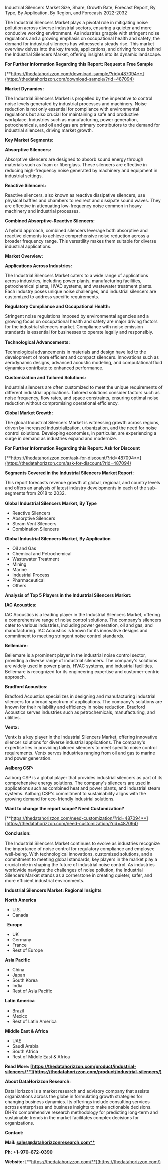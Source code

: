 ﻿Industrial Silencers Market Size, Share, Growth Rate, Forecast Report, By Type, By Application, By Region, and Forecasts 2022-2032

The Industrial Silencers Market plays a pivotal role in mitigating noise pollution across diverse industrial sectors, ensuring a quieter and more conducive working environment. As industries grapple with stringent noise regulations and a growing emphasis on occupational health and safety, the demand for industrial silencers has witnessed a steady rise. This market overview delves into the key trends, applications, and driving forces behind the Industrial Silencers Market, offering insights into its dynamic landscape.

**For Further Information Regarding this Report: Request a Free Sample**

[**https://thedatahorizzon.com/download-sample/?rid=487094**](https://thedatahorizzon.com/download-sample/?rid=487094)

**Market Dynamics:**

The Industrial Silencers Market is propelled by the imperative to control noise levels generated by industrial processes and machinery. Noise reduction is not only essential for compliance with environmental regulations but also crucial for maintaining a safe and productive workplace. Industries such as manufacturing, power generation, petrochemicals, and oil and gas are primary contributors to the demand for industrial silencers, driving market growth.

**Key Market Segments:**

**Absorptive Silencers:**

Absorptive silencers are designed to absorb sound energy through materials such as foam or fiberglass. These silencers are effective in reducing high-frequency noise generated by machinery and equipment in industrial settings.

**Reactive Silencers:**

Reactive silencers, also known as reactive dissipative silencers, use physical baffles and chambers to redirect and dissipate sound waves. They are effective in attenuating low-frequency noise common in heavy machinery and industrial processes.

**Combined Absorptive-Reactive Silencers:**

A hybrid approach, combined silencers leverage both absorptive and reactive elements to achieve comprehensive noise reduction across a broader frequency range. This versatility makes them suitable for diverse industrial applications.

**Market Overview:**

**Applications Across Industries:**

The Industrial Silencers Market caters to a wide range of applications across industries, including power plants, manufacturing facilities, petrochemical plants, HVAC systems, and wastewater treatment plants. Each industry poses unique noise challenges, and industrial silencers are customized to address specific requirements.

**Regulatory Compliance and Occupational Health:**

Stringent noise regulations imposed by environmental agencies and a growing focus on occupational health and safety are major driving factors for the industrial silencers market. Compliance with noise emission standards is essential for businesses to operate legally and responsibly.

**Technological Advancements:**

Technological advancements in materials and design have led to the development of more efficient and compact silencers. Innovations such as aerodynamic designs, advanced acoustic modeling, and computational fluid dynamics contribute to enhanced performance.

**Customization and Tailored Solutions:**

Industrial silencers are often customized to meet the unique requirements of different industrial applications. Tailored solutions consider factors such as noise frequency, flow rates, and space constraints, ensuring optimal noise reduction without compromising operational efficiency.

**Global Market Growth:**

The global Industrial Silencers Market is witnessing growth across regions, driven by increased industrialization, urbanization, and the need for noise control solutions. Developing economies, in particular, are experiencing a surge in demand as industries expand and modernize.

**For Further Information Regarding this Report: Ask for Discount**

[**https://thedatahorizzon.com/ask-for-discount/?rid=487094**](https://thedatahorizzon.com/ask-for-discount/?rid=487094)

**Segments Covered in the Industrial Silencers Market Report:**

This report forecasts revenue growth at global, regional, and country levels and offers an analysis of latest industry developments in each of the sub-segments from 2018 to 2032.

**Global Industrial Silencers Market, By Type**

- Reactive Silencers
- Absorptive Silencers
- Steam Vent Silencers
- Combination Silencers

**Global Industrial Silencers Market, By Application**

- Oil and Gas
- Chemical and Petrochemical
- Wastewater Treatment
- Mining
- Marine
- Industrial Process
- Pharmaceutical
- Others


**Analysis of Top 5 Players in the Industrial Silencers Market:**

**IAC Acoustics:**

IAC Acoustics is a leading player in the Industrial Silencers Market, offering a comprehensive range of noise control solutions. The company's silencers cater to various industries, including power generation, oil and gas, and manufacturing. IAC Acoustics is known for its innovative designs and commitment to meeting stringent noise control standards.

**Bellemare:**

Bellemare is a prominent player in the industrial noise control sector, providing a diverse range of industrial silencers. The company's solutions are widely used in power plants, HVAC systems, and industrial facilities. Bellemare is recognized for its engineering expertise and customer-centric approach.

**Bradford Acoustics:**

Bradford Acoustics specializes in designing and manufacturing industrial silencers for a broad spectrum of applications. The company's solutions are known for their reliability and efficiency in noise reduction. Bradford Acoustics serves industries such as petrochemicals, manufacturing, and utilities.

**Ventx:**

Ventx is a key player in the Industrial Silencers Market, offering innovative silencer solutions for diverse industrial applications. The company's expertise lies in providing tailored silencers to meet specific noise control requirements. Ventx serves industries ranging from oil and gas to marine and power generation.

**Aalborg CSP:**

Aalborg CSP is a global player that provides industrial silencers as part of its comprehensive energy solutions. The company's silencers are used in applications such as combined heat and power plants, and industrial steam systems. Aalborg CSP's commitment to sustainability aligns with the growing demand for eco-friendly industrial solutions.

**Want to change the report scope? Need Customization?**

[**https://thedatahorizzon.com/need-customization/?rid=487094**](https://thedatahorizzon.com/need-customization/?rid=487094)

**Conclusion:**

The Industrial Silencers Market continues to evolve as industries recognize the importance of noise control for regulatory compliance and employee well-being. With technological innovations, customized solutions, and a commitment to meeting global standards, key players in the market play a crucial role in shaping the future of industrial noise control. As industries worldwide navigate the challenges of noise pollution, the Industrial Silencers Market stands as a cornerstone in creating quieter, safer, and more efficient industrial environments.

**Industrial Silencers Market: Regional Insights**

**North America**

- U.S.
- Canada

` `**Europe**

- UK
- Germany
- France
- Rest of Europe

**Asia Pacific**

- China
- Japan
- South Korea
- India
- Rest of Asia Pacific

**Latin America**

- Brazil
- Mexico
- Rest of Latin America

**Middle East & Africa**

- UAE
- Saudi Arabia
- South Africa
- Rest of Middle East & Africa

**Read More: [https://thedatahorizzon.com/product/industrial-silencers/**](https://thedatahorizzon.com/product/industrial-silencers/)**


**About DataHorizzon Research:**

DataHorizzon is a market research and advisory company that assists organizations across the globe in formulating growth strategies for changing business dynamics. Its offerings include consulting services across enterprises and business insights to make actionable decisions. DHR’s comprehensive research methodology for predicting long-term and sustainable trends in the market facilitates complex decisions for organizations.

**Contact:**

**Mail: [sales@datahorizzonresearch.com**](mailto:sales@datahorizzonresearch.com)**

**Ph:** **+1–970–672–0390**

**Website:** [**https://thedatahorizzon.com/**](https://thedatahorizzon.com/)



